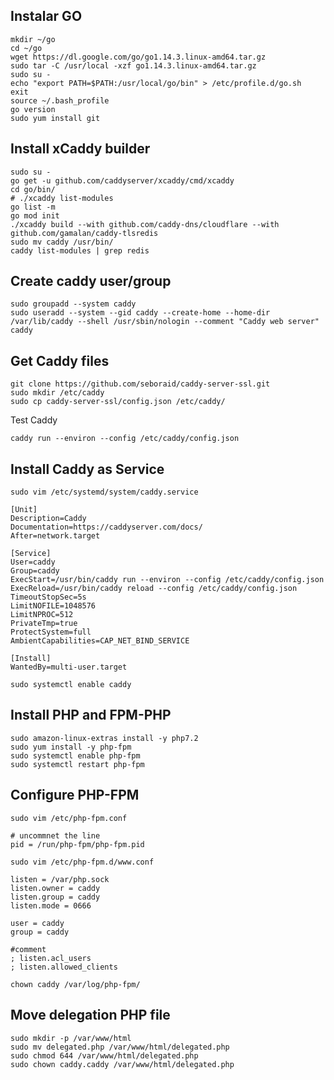 ## Instalar GO
```
mkdir ~/go
cd ~/go
wget https://dl.google.com/go/go1.14.3.linux-amd64.tar.gz
sudo tar -C /usr/local -xzf go1.14.3.linux-amd64.tar.gz
sudo su -
echo "export PATH=$PATH:/usr/local/go/bin" > /etc/profile.d/go.sh
exit
source ~/.bash_profile
go version
sudo yum install git
```

## Install xCaddy builder
```
sudo su -
go get -u github.com/caddyserver/xcaddy/cmd/xcaddy
cd go/bin/
# ./xcaddy list-modules
go list -m
go mod init
./xcaddy build --with github.com/caddy-dns/cloudflare --with github.com/gamalan/caddy-tlsredis
sudo mv caddy /usr/bin/
caddy list-modules | grep redis
```

## Create caddy user/group
```
sudo groupadd --system caddy
sudo useradd --system --gid caddy --create-home --home-dir /var/lib/caddy --shell /usr/sbin/nologin --comment "Caddy web server" caddy
``` 

## Get Caddy files
```
git clone https://github.com/seboraid/caddy-server-ssl.git
sudo mkdir /etc/caddy
sudo cp caddy-server-ssl/config.json /etc/caddy/
```

Test Caddy
```
caddy run --environ --config /etc/caddy/config.json
```

## Install Caddy as Service
`sudo vim /etc/systemd/system/caddy.service`

```
[Unit]
Description=Caddy
Documentation=https://caddyserver.com/docs/
After=network.target

[Service]
User=caddy
Group=caddy
ExecStart=/usr/bin/caddy run --environ --config /etc/caddy/config.json
ExecReload=/usr/bin/caddy reload --config /etc/caddy/config.json
TimeoutStopSec=5s
LimitNOFILE=1048576
LimitNPROC=512
PrivateTmp=true
ProtectSystem=full
AmbientCapabilities=CAP_NET_BIND_SERVICE

[Install]
WantedBy=multi-user.target
```

`sudo systemctl enable caddy`


## Install PHP and FPM-PHP
```
sudo amazon-linux-extras install -y php7.2
sudo yum install -y php-fpm
sudo systemctl enable php-fpm
sudo systemctl restart php-fpm
```

## Configure PHP-FPM
`sudo vim /etc/php-fpm.conf`

```
# uncommnet the line
pid = /run/php-fpm/php-fpm.pid
```

`sudo vim /etc/php-fpm.d/www.conf`

```
listen = /var/php.sock
listen.owner = caddy
listen.group = caddy
listen.mode = 0666

user = caddy
group = caddy

#comment
; listen.acl_users
; listen.allowed_clients
```

`chown caddy /var/log/php-fpm/`

## Move delegation PHP file
```
sudo mkdir -p /var/www/html
sudo mv delegated.php /var/www/html/delegated.php
sudo chmod 644 /var/www/html/delegated.php
sudo chown caddy.caddy /var/www/html/delegated.php
```
